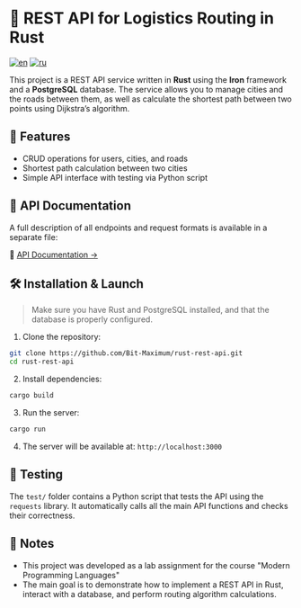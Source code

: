 # 🦀 REST API for Logistics Routing in Rust

[![en](https://img.shields.io/badge/lang-en-red.svg)](https://github.com/Bit-Maximum/rust-rest-api/blob/master/README.md)
[![ru](https://img.shields.io/badge/lang-ru-blue.svg)](https://github.com/Bit-Maximum/rust-rest-api/blob/master/translation/README.ru.md)

This project is a REST API service written in **Rust** using the **Iron** framework and a **PostgreSQL** database. The service allows you to manage cities and the roads between them, as well as calculate the shortest path between two points using Dijkstra’s algorithm.

## 🚀 Features

- CRUD operations for users, cities, and roads
- Shortest path calculation between two cities
- Simple API interface with testing via Python script

## 📎 API Documentation

A full description of all endpoints and request formats is available in a separate file:

📄 [API Documentation →](./API_DOC.md)

## 🛠️ Installation & Launch
> Make sure you have Rust and PostgreSQL installed, and that the database is properly configured.

1. Clone the repository:
```bash
git clone https://github.com/Bit-Maximum/rust-rest-api.git
cd rust-rest-api
```
2. Install dependencies:
```bash
cargo build
```
3. Run the server:
```bash
cargo run
```
4. The server will be available at: `http://localhost:3000`

## 📂 Testing
The `test/` folder contains a Python script that tests the API using the `requests` library. It automatically calls all the main API functions and checks their correctness.

## 📎 Notes
* This project was developed as a lab assignment for the course "Modern Programming Languages"
* The main goal is to demonstrate how to implement a REST API in Rust, interact with a database, and perform routing algorithm calculations.
